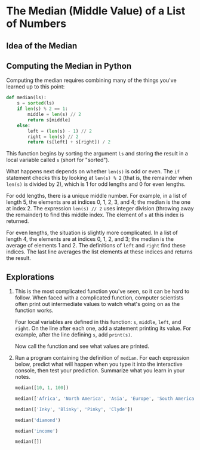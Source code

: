 # The Median (Middle Value) of a List of Numbers

## Idea of the Median

## Computing the Median in Python

Computing the median requires combining many of the things you've learned up to this point:

<!--median.py-->
```python
def median(ls):
    s = sorted(ls)
    if len(s) % 2 == 1:
        middle = len(s) // 2
        return s[middle]
    else:
        left = (len(s) - 1) // 2
        right = len(s) // 2
        return (s[left] + s[right]) / 2
```

This function begins by sorting the argument `ls` and storing the result in a local variable called `s` (short for
"sorted").

What happens next depends on whether `len(s)` is odd or even. The `if` statement checks this by looking at `len(s) % 2`
(that is, the remainder when `len(s)` is divided by 2), which is 1 for odd lengths and 0 for even lengths.

For odd lengths, there is a unique middle number. For example, in a list of length 5, the elements are at indices 0, 1,
2, 3, and 4; the median is the one at index 2. The expression `len(s) // 2` uses integer division (throwing away the
remainder) to find this middle index. The element of `s` at this index is returned.

For even lengths, the situation is slightly more complicated. In a list of length 4, the elements are at indices 0, 1,
2, and 3; the median is the average of elements 1 and 2. The definitions of `left` and `right` find these indices.
The last line averages the list elements at these indices and returns the result.

## Explorations

1. This is the most complicated function you've seen, so it can be hard to follow. When faced with a complicated
function, computer scientists often print out intermediate values to watch what's going on as the function works.

   Four local variables are defined in this function: `s`, `middle`, `left`, and `right`. On the line after each one,
   add a statement printing its value. For example, after the line defining `s`, add `print(s)`.
   
   Now call the function and see what values are printed.
1. Run a program containing the definition of `median`. For each expression below, predict what will happen when
you type it into the interactive console, then test your prediction. Summarize what you learn in your notes.
    ```python
    median([10, 1, 100])
    ```
    ```python
    median(['Africa', 'North America', 'Asia', 'Europe', 'South America', 'Australia', 'Antarctica'])
    ```
    ```python
    median(['Inky', 'Blinky', 'Pinky', 'Clyde'])
    ```
    ```python
    median('diamond')
    ```
    ```python
    median('income')
    ```
    ```python
    median([])
    ```